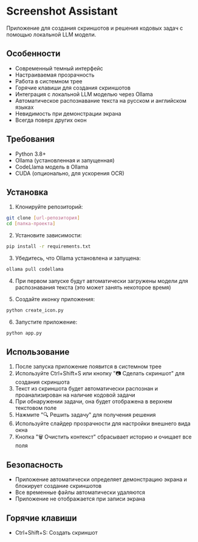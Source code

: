 # Screenshot Assistant

Приложение для создания скриншотов и решения кодовых задач с помощью локальной LLM модели.

## Особенности
- Современный темный интерфейс
- Настраиваемая прозрачность
- Работа в системном трее
- Горячие клавиши для создания скриншотов
- Интеграция с локальной LLM моделью через Ollama
- Автоматическое распознавание текста на русском и английском языках
- Невидимость при демонстрации экрана
- Всегда поверх других окон

## Требования
- Python 3.8+
- Ollama (установленная и запущенная)
- CodeLlama модель в Ollama
- CUDA (опционально, для ускорения OCR)

## Установка

1. Клонируйте репозиторий:
```bash
git clone [url-репозитория]
cd [папка-проекта]
```

2. Установите зависимости:
```bash
pip install -r requirements.txt
```

3. Убедитесь, что Ollama установлена и запущена:
```bash
ollama pull codellama
```

4. При первом запуске будут автоматически загружены модели для распознавания текста (это может занять некоторое время)

5. Создайте иконку приложения:
```bash
python create_icon.py
```

6. Запустите приложение:
```bash
python app.py
```

## Использование

1. После запуска приложение появится в системном трее
2. Используйте Ctrl+Shift+S или кнопку "📷 Сделать скриншот" для создания скриншота
3. Текст из скриншота будет автоматически распознан и проанализирован на наличие кодовой задачи
4. При обнаружении задачи, она будет отображена в верхнем текстовом поле
5. Нажмите "🔍 Решить задачу" для получения решения
6. Используйте слайдер прозрачности для настройки внешнего вида окна
7. Кнопка "🗑️ Очистить контекст" сбрасывает историю и очищает все поля

## Безопасность
- Приложение автоматически определяет демонстрацию экрана и блокирует создание скриншотов
- Все временные файлы автоматически удаляются
- Приложение не отображается при записи экрана

## Горячие клавиши
- Ctrl+Shift+S: Создать скриншот 